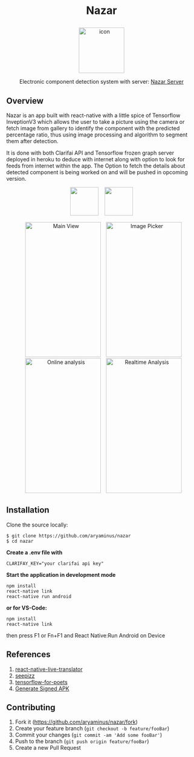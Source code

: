 # <p align="center"> Nazar </p>
<p align="center">
  <img alt="icon" src="https://i.imgur.com/dcLEEIn.png" width="120" height="120"> 
</p>
<p align="center">Electronic component detection system with server: <a href="https://github.com/aryaminus/nazar-server" target="_blank">Nazar Server</a></p>

## Overview

Nazar is an app built with react-native with a little spice of Tensorflow InveptionV3 which allows the user to take a picture using the camera or fetch image from gallery to identify the component with the predicted percentage ratio, thus using image processing and algorithm to segment them after detection.

It is done with both Clarifai API and Tensorflow frozen graph server deployed in heroku to deduce with internet along with option to look for feeds from internet within the app. The Option to fetch the details about detected component is being worked on and will be pushed in opcoming version.

<p align="center">
    <a href="https://play.google.com/store/apps/details?id=com.speks.nazar" target="_blank"><img src="http://i.imgur.com/D5B4zOT.png" height="75"/></a>&nbsp;&nbsp;&nbsp;&nbsp;<a href="https://itunes.apple.com/us/app/" target="_blank"><img src="http://i.imgur.com/Akywpc7.png" height="75"/></a>
</p>

<p align="center">
  <img alt="Main View" src="https://i.imgur.com/k8lG4Mn.png" width="200" height="356" style="margin-left: 10px">
  <img alt="Image Picker" src="https://i.imgur.com/By9qMwT.png" width="200" height="356" style="margin-left: 10px">
  <img alt="Online analysis" src="https://i.imgur.com/BIktO0I.png" width="200" height="356" style="margin-left: 10px">
  <img alt="Realtime Analysis" src="https://i.imgur.com/6AzTqki.png" width="200" height="356" style="margin-left: 10px">
</p>


## Installation

Clone the source locally:
```
$ git clone https://github.com/aryaminus/nazar
$ cd nazar
```

**Create a .env file with**
```
CLARIFAY_KEY="your clarifai api key"
```

**Start the application in development mode**
```
npm install
react-native link
react-native run android
```
**or for VS-Code:**
```
npm install
react-native link
```
then press F1 or Fn+F1 and React Native:Run Android on Device 

## References
1. <a href="https://github.com/agrcrobles/react-native-live-translator" target="_blank">react-native-live-translator</a>
2. <a href="https://github.com/leonardoballand/seepizz" target="_blank">seepizz</a>
3. <a href="https://github.com/googlecodelabs/tensorflow-for-poets-2" target="_blank">tensorflow-for-poets</a>
4. <a href="https://facebook.github.io/react-native/docs/signed-apk-android.html" target="_blank">Generate Signed APK</a>

## Contributing

1. Fork it (<https://github.com/aryaminus/nazar/fork>)
2. Create your feature branch (`git checkout -b feature/fooBar`)
3. Commit your changes (`git commit -am 'Add some fooBar'`)
4. Push to the branch (`git push origin feature/fooBar`)
5. Create a new Pull Request
